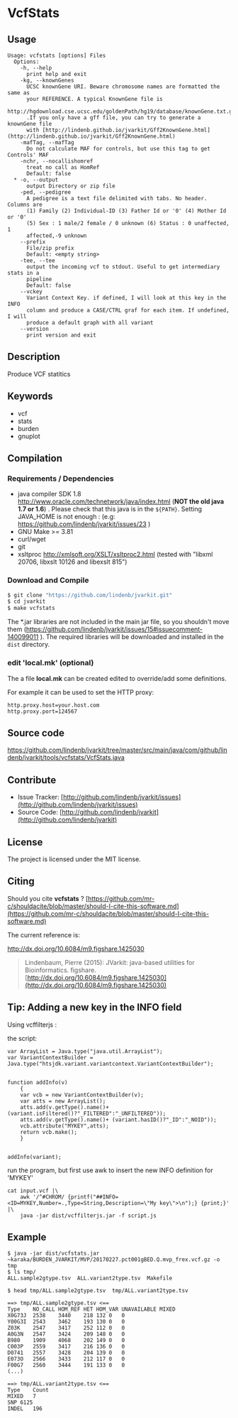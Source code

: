 # VcfStats


## Usage

```
Usage: vcfstats [options] Files
  Options:
    -h, --help
      print help and exit
    -kg, --knownGenes
      UCSC knownGene URI. Beware chromosome names are formatted the same as 
      your REFERENCE. A typical KnownGene file is 
      http://hgdownload.cse.ucsc.edu/goldenPath/hg19/database/knownGene.txt.gz 
      .If you only have a gff file, you can try to generate a knownGene file 
      with [http://lindenb.github.io/jvarkit/Gff2KnownGene.html](http://lindenb.github.io/jvarkit/Gff2KnownGene.html)
    -mafTag, --mafTag
      Do not calculate MAF for controls, but use this tag to get Controls' MAF
    -nchr, --nocallishomref
      treat no call as HomRef
      Default: false
  * -o, --output
      output Directory or zip file
    -ped, --pedigree
      A pedigree is a text file delimited with tabs. No header. Columns are 
      (1) Family (2) Individual-ID (3) Father Id or '0' (4) Mother Id or '0' 
      (5) Sex : 1 male/2 female / 0 unknown (6) Status : 0 unaffected, 1 
      affected,-9 unknown
    --prefix
      File/zip prefix
      Default: <empty string>
    -tee, --tee
      output the incoming vcf to stdout. Useful to get intermediary stats in a 
      pipeline 
      Default: false
    --vckey
      Variant Context Key. if defined, I will look at this key in the INFO 
      column and produce a CASE/CTRL graf for each item. If undefined, I will 
      produce a default graph with all variant
    --version
      print version and exit

```


## Description

Produce VCF statitics


## Keywords

 * vcf
 * stats
 * burden
 * gnuplot


## Compilation

### Requirements / Dependencies

* java compiler SDK 1.8 http://www.oracle.com/technetwork/java/index.html (**NOT the old java 1.7 or 1.6**) . Please check that this java is in the `${PATH}`. Setting JAVA_HOME is not enough : (e.g: https://github.com/lindenb/jvarkit/issues/23 )
* GNU Make >= 3.81
* curl/wget
* git
* xsltproc http://xmlsoft.org/XSLT/xsltproc2.html (tested with "libxml 20706, libxslt 10126 and libexslt 815")


### Download and Compile

```bash
$ git clone "https://github.com/lindenb/jvarkit.git"
$ cd jvarkit
$ make vcfstats
```

The *.jar libraries are not included in the main jar file, so you shouldn't move them (https://github.com/lindenb/jvarkit/issues/15#issuecomment-140099011 ).
The required libraries will be downloaded and installed in the `dist` directory.

### edit 'local.mk' (optional)

The a file **local.mk** can be created edited to override/add some definitions.

For example it can be used to set the HTTP proxy:

```
http.proxy.host=your.host.com
http.proxy.port=124567
```
## Source code 

[https://github.com/lindenb/jvarkit/tree/master/src/main/java/com/github/lindenb/jvarkit/tools/vcfstats/VcfStats.java
](https://github.com/lindenb/jvarkit/tree/master/src/main/java/com/github/lindenb/jvarkit/tools/vcfstats/VcfStats.java
)
## Contribute

- Issue Tracker: [http://github.com/lindenb/jvarkit/issues](http://github.com/lindenb/jvarkit/issues)
- Source Code: [http://github.com/lindenb/jvarkit](http://github.com/lindenb/jvarkit)

## License

The project is licensed under the MIT license.

## Citing

Should you cite **vcfstats** ? [https://github.com/mr-c/shouldacite/blob/master/should-I-cite-this-software.md](https://github.com/mr-c/shouldacite/blob/master/should-I-cite-this-software.md)

The current reference is:

http://dx.doi.org/10.6084/m9.figshare.1425030

> Lindenbaum, Pierre (2015): JVarkit: java-based utilities for Bioinformatics. figshare.
> [http://dx.doi.org/10.6084/m9.figshare.1425030](http://dx.doi.org/10.6084/m9.figshare.1425030)


## Tip: Adding a new key in the INFO field

Using vcffilterjs :



the script:

```
var ArrayList = Java.type("java.util.ArrayList");
var VariantContextBuilder = Java.type("htsjdk.variant.variantcontext.VariantContextBuilder");


function addInfo(v)
	{
	var vcb = new VariantContextBuilder(v);
	var atts = new ArrayList();
	atts.add(v.getType().name()+ (variant.isFiltered()?"_FILTERED":"_UNFILTERED"));
	atts.add(v.getType().name()+ (variant.hasID()?"_ID":"_NOID"));
	vcb.attribute("MYKEY",atts);
	return vcb.make();
	}


addInfo(variant);
```

run the program, but first use awk to insert the new INFO definition for 'MYKEY'

```
cat input.vcf |\
	awk '/^#CHROM/ {printf("##INFO=<ID=MYKEY,Number=.,Type=String,Description=\"My key\">\n");} {print;}' |\
	java -jar dist/vcffilterjs.jar -f script.js 
```


## Example

```
$ java -jar dist/vcfstats.jar ~karaka/BURDEN_JVARKIT/MVP/20170227.pct001gBED.Q.mvp_frex.vcf.gz -o tmp
$ ls tmp/
ALL.sample2gtype.tsv  ALL.variant2type.tsv  Makefile

$ head tmp/ALL.sample2gtype.tsv  tmp/ALL.variant2type.tsv

==> tmp/ALL.sample2gtype.tsv <==
Type	NO_CALL	HOM_REF	HET	HOM_VAR	UNAVAILABLE	MIXED
X0G73J	2538	3440	218	132	0	0
Y00G3I	2543	3462	193	130	0	0
Z03K	2547	3417	252	112	0	0
A0G3N	2547	3424	209	148	0	0
B980	1909	4068	202	149	0	0
C003P	2559	3417	216	136	0	0
D0741	2557	3428	204	139	0	0
E073O	2566	3433	212	117	0	0
F00G7	2560	3444	191	133	0	0
(...)

==> tmp/ALL.variant2type.tsv <==
Type	Count
MIXED	7
SNP	6125
INDEL	196

```



